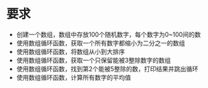 # 要求
- 创建一个数组，数组中存放100个随机数字，每个数字为0~100间的数
- 使用数组循环函数，获取一个所有数字都缩小为二分之一的数组
- 使用数组循环函数，将数组从小到大排序
- 使用数组循环函数，获取一个只保留能被3整除数字的数组
- 使用数组循环函数，找到第2个能被5整除的数，打印结果并跳出循环
- 使用数组循环函数，计算所有数字的平均值
